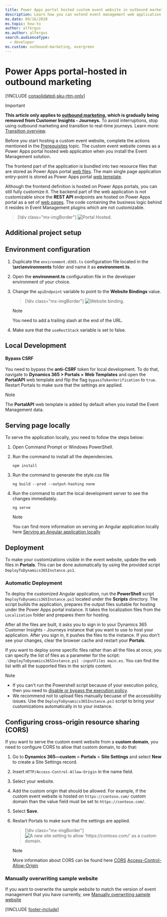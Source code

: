 ```yaml
---
title: Power Apps portal hosted custom event website in outbound marketing
description: Learn how you can extend event management web application functionality for portal-hosted event websites in outbound marketing.
ms.date: 09/16/2020
ms.topic: how-to
author: alfergus
ms.author: alfergus
search.audienceType: 
  - developer
ms.custom: outbound-marketing, evergreen
---
```


# Power Apps portal-hosted in outbound marketing

[!INCLUDE [consolidated-sku-rtm-only](.././includes/consolidated-sku-rtm-only.md)]

> [!IMPORTANT]
> **This article only applies to [outbound marketing](../user-guide.md), which is gradually being removed from Customer Insights - Journeys.** To avoid interruptions, stop using outbound marketing and transition to real-time journeys. Learn more: [Transition overview](../transition-overview.md).

Before you start hosting a custom event website, complete the actions mentioned in the [Prerequisites](event-management-web-application.md) topic. The custom event website comes as a Power Apps portal hosted web application when you install the Event Management solution.

The frontend part of the application is bundled into two resource files that are stored as Power Apps portal [web files](/dynamics365/customer-engagement/portals/web-files). The main single page application entry-point is stored as Power Apps portal [web template](/dynamics365/customer-engagement/portals/store-content-web-templates).

Although the frontend definition is hosted on Power Apps portals, you can still fully customize it. The backend part of the web application is not customizable since the **REST API** endpoints are hosted on Power Apps portal as a set of [web pages](/dynamics365/customer-engagement/portals/web-page). The code containing the business logic behind it resides in Event Management plugins which are not customizable.

> [!div class="mx-imgBorder"]
> ![Portal Hosted.](../media/portal-hosted.png "Portal Hosted")

## Additional project setup

## Environment configuration 

1. Duplicate the `environment.d365.ts` configuration file located in the **\src\environments** folder and name it as **environment.ts**.
1. Open the **environment.ts** configuration file in the developer environment of your choice.
1. Change the `apiEndpoint` variable to point to the **Website Bindings** value.
    > [!div class="mx-imgBorder"]
    > ![Website binding.](../media/website-binding-record.png "Website binding")

    > [!NOTE]
    > You need to add a trailing slash at the end of the URL.

1. Make sure that the `useRestStack` variable is set to false.

## Local Development

#### Bypass CSRF

You need to bypass the **anti-CSRF** token for local development. To do that, navigate to **Dynamics 365 > Portals > Web Templates** and open the **PortalAPI** web template and flip the flag `bypassTokenVerification` to `true`. Restart Portals to make sure that the settings are applied.

> [!NOTE]
> The **PortalAPI** web template is added by default when you install the Event Management data.

## Serving page locally

To serve the application locally, you need to follow the steps below:

1. Open Command Prompt or Windows PowerShell.

1. Run the command to install all the dependencies.

    ```CLI
    npm install
    ```
1. Run the command to generate the style.css file 

   ```CLI
   ng build --prod --output-hashing none
   ```

1. Run the command to start the local development server to see the changes immediately.

   ```CLI
   ng serve
   ```

    > [!NOTE]
    > You can find more information on serving an Angular application locally here [Serving an Angular application locally]( https://angular.io/guide/quickstart#step-3-serve-the-application)

## Deployment

To make your customizations visible in the event website, update the web files in **Portals**. This can be done automatically by using the provided script `DeployToDynamics365Instance.ps1`.

### Automatic Deployment

To deploy the customized Angular application, run the **PowerShell** script `DeployToDynamics365Instance.ps1` located under the **Scripts** directory. The script builds the application, prepares the output files suitable for hosting under the Power Apps portal instance. It takes the localization files from the `Localization` folder and prepares them for hosting.

After all the files are built, it asks you to sign in to your Dynamics 365 Customer Insights - Journeys instance that you want to use to host your application. After you sign in, it pushes the files to the instance. If you don't see your changes, clear the browser cache and restart your **Portals**.

If you want to deploy some specific files rather than all the files at once, you can specify the list of files as a parameter for the script: `.\DeployToDynamics365Instance.ps1 -inputFiles main.es`. You can find the list with all the supported files in the scripts content.

> [!NOTE]
> - If you can't run the Powershell script because of your execution policy, then you need to [disable or bypass the execution policy](/powershell/module/microsoft.powershell.security/set-executionpolicy?preserve-view=true&view=powershell-6).
> - We recommend not to upload files manually becuase of the accessibility issues. Use the `DeployToDynamics365Instance.ps1` script to bring your customizations automatically in to your instance.

## Configuring cross-origin resource sharing (CORS)

If you want to serve the custom event website from a **custom domain**, you need to configure CORS to allow that custom domain, to do that:

1. Go to **Dynamics 365&mdash;custom** > **Portals** > **Site Settings** and select **New** to create a  Site Settings record.
1. Insert `HTTP/Access-Control-Allow-Origin` in the name field.
1. Select your website.
1. Add the custom origin that should be allowed. For example, if the custom event website is hosted on `https://contoso.com/` custom domain than the value field must be set to `https://contoso.com/`.
1. Select **Save**.
1. Restart Portals to make sure that the settings are applied.
    > [!div class="mx-imgBorder"]
    > ![A new site setting to allow 'https://contoso.com/' as a custom domain.](../media/cors-settings-portals.png "A new site setting to   allow 'https://contoso.com/' as a custom domain.")

    > [!NOTE]
    > More information about CORS can be found here [CORS](https://developer.mozilla.org/docs/Web/HTTP/CORS) [Access-Control-Allow-Origin](https://developer.mozilla.org/docs/Web/HTTP/Headers/Access-Control-Allow-Origin)

### Manually overwriting sample website

If you want to overwrite the sample website to match the version of event management that you have currently, see [Manually overwriting sample website](manually-overwriting-sample-website.md)<br />

[!INCLUDE [footer-include](.././includes/footer-banner.md)]
